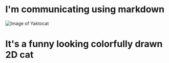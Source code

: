 # I'm communicating using markdown
![Image of Yaktocat](https://octodex.github.com/images/yaktocat.png)
# It's a funny looking colorfully drawn 2D cat
